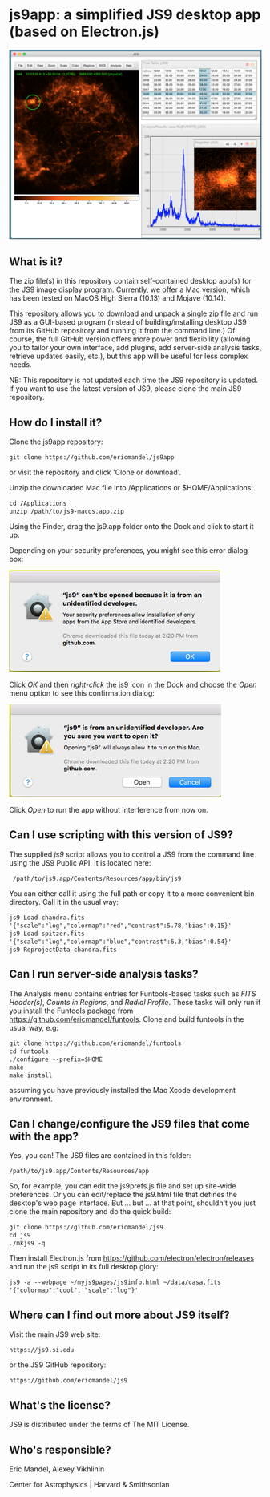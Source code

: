 js9app: a simplified JS9 desktop app (based on Electron.js)
=============================================================

![JS9](js9AppReadme.png)

What is it?
-----------

The zip file(s) in this repository contain self-contained desktop app(s) for
the JS9 image display program. Currently, we offer a Mac version, which
has been tested on MacOS High Sierra (10.13) and Mojave (10.14).

This repository allows you to download and unpack a single zip file and
run JS9 as a GUI-based program (instead of building/installing desktop JS9
from its GitHub repository and running it from the command line.) Of course,
the full GitHub version offers more power and flexibility (allowing you
to tailor your own interface, add plugins, add server-side analysis
tasks, retrieve updates easily, etc.), but this app will be useful for
less complex needs.

NB: This repository is not updated each time the JS9 repository is
updated. If you want to use the latest version of JS9, please clone
the main JS9 repository.

How do I install it?
--------------------

Clone the js9app repository:

    git clone https://github.com/ericmandel/js9app

or visit the repository and click 'Clone or download'.

Unzip the downloaded Mac file into /Applications or $HOME/Applications:

    cd /Applications
    unzip /path/to/js9-macos.app.zip

Using the Finder, drag the js9.app folder onto the Dock and click to
start it up.

Depending on your security preferences, you might see this error dialog box:

![unidentified](unidentified.png)

Click *OK* and then *right-click* the js9 icon in the Dock and
choose the *Open* menu option to see this confirmation dialog:

![confirm](confirm.png)

Click *Open* to run the app without interference from now on.

Can I use scripting with this version of JS9?
---------------------------------------------

The supplied *js9* script allows you to control a JS9 from the command
line using the JS9 Public API. It is located here:

     /path/to/js9.app/Contents/Resources/app/bin/js9

You can either call it using the full path or copy it to a more convenient bin
directory. Call it in the usual way:

    js9 Load chandra.fits '{"scale":"log","colormap":"red","contrast":5.78,"bias":0.15}'
    js9 Load spitzer.fits '{"scale":"log","colormap":"blue","contrast":6.3,"bias":0.54}'
    js9 ReprojectData chandra.fits

Can I run server-side analysis tasks?
-------------------------------------

The Analysis menu contains entries for Funtools-based tasks such as
*FITS Header(s)*, *Counts in Regions*, and *Radial Profile*.  These
tasks will only run if you install the Funtools package from
https://github.com/ericmandel/funtools. Clone and build funtools in
the usual way, e.g:

    git clone https://github.com/ericmandel/funtools
    cd funtools
    ./configure --prefix=$HOME
    make
    make install

assuming you have previously installed the Mac Xcode development environment.

Can I change/configure the JS9 files that come with the app?
------------------------------------------------------------

Yes, you can! The JS9 files are contained in this folder:

    /path/to/js9.app/Contents/Resources/app

So, for example, you can edit the js9prefs.js file and set up
site-wide preferences. Or you can edit/replace the js9.html file that
defines the desktop's web page interface. But ... but ... at that
point, shouldn't you just clone the main repository and do the quick build:

    git clone https://github.com/ericmandel/js9
    cd js9
    ./mkjs9 -q

Then install Electron.js from https://github.com/electron/electron/releases
and run the js9 script in its full desktop glory:

    js9 -a --webpage ~/myjs9pages/js9info.html ~/data/casa.fits '{"colormap":"cool", "scale":"log"}'

Where can I find out more about JS9 itself?
-------------------------------------------

Visit the main JS9 web site:

    https://js9.si.edu

or the JS9 GitHub repository:

    https://github.com/ericmandel/js9

What's the license?
-------------------

JS9 is distributed under the terms of The MIT License.

Who's responsible?
------------------

Eric Mandel, Alexey Vikhlinin

Center for Astrophysics | Harvard & Smithsonian
